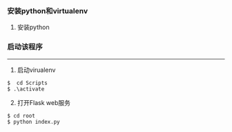 ### 安装python和virtualenv
1. 安装python

### 启动该程序

---

1. 启动virualenv   
```
$  cd Scripts
$ .\activate
```
2. 打开Flask web服务
```
$ cd root
$ python index.py
```